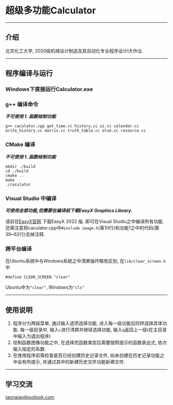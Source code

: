 # 超级多功能Calculator

---
## 介绍
北京化工大学, 2020级机械设计制造及其自动化专业程序设计I大作业.

---

## 程序编译与运行

### Windows下直接运行Calculator.exe

### g++ 编译命令
***不可使用 1. 函数绘制功能***

```
g++ caculator.cpp get_time.cc history.cc ui.cc calendar.cc write_history.cc matrix.cc truth_table.cc else.cc resource.cc
```
### CMake 编译
***不可使用 1. 函数绘制功能***

```
mkdir ./build
cd ./build
cmake ..
make
./caculator
```
### Visual Studio 中编译
***可使用全部功能,但需要在编译前下载EasyX Graphics Library.***

请前往[EasyX官网](https://easyx.cn/ ) 下载EasyX 2022 版.
即可在Visual Studio之中编译所有功能.
还需注意把caculator.cpp中``#include image.h``(第10行)和功能1之中的代码(第39~62行)去掉注释.
### 跨平台编译
在Ubuntu系统中与Windows系统之中清屏操作略有区别, 在`lib/clear_screen.h`中

```
#define CLEAR_SCREEN "clear"
```
Ubuntu中为`"clear"`, Windows为`"cls"`

---
## 使用说明
1. 程序分为两级菜单, 通过输入选项选择功能, 进入每一级功能后同样选择具体功能. 每一级目录中, 输入`c`进行清屏并继续选择功能, 输入`q`返回上一级(在主目录中输入为退出程序)
2. 绘制函数图像功能之中, 在选择完函数类型后需要按照提示的函数表达式, 依次输入指定的系数.
3. 在使用程序前需检查是否已经创建历史记录文件, 如未创建在历史记录功能之中会有所提示, 并通过其中的新建历史文件功能新建文件.

---

## 学习交流

taonaian@outlook.com 

